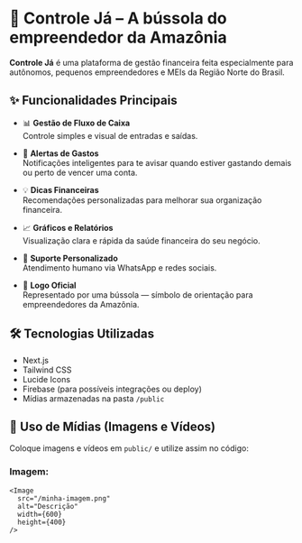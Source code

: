 # 📱 Controle Já – A bússola do empreendedor da Amazônia

**Controle Já** é uma plataforma de gestão financeira feita especialmente para autônomos, pequenos empreendedores e MEIs da Região Norte do Brasil.

## ✨ Funcionalidades Principais

- 📊 **Gestão de Fluxo de Caixa**  
  Controle simples e visual de entradas e saídas.

- 💸 **Alertas de Gastos**  
  Notificações inteligentes para te avisar quando estiver gastando demais ou perto de vencer uma conta.

- 💡 **Dicas Financeiras**  
  Recomendações personalizadas para melhorar sua organização financeira.

- 📈 **Gráficos e Relatórios**  
  Visualização clara e rápida da saúde financeira do seu negócio.

- 🤝 **Suporte Personalizado**  
  Atendimento humano via WhatsApp e redes sociais.

- 🧭 **Logo Oficial**  
  Representado por uma bússola — símbolo de orientação para empreendedores da Amazônia.

## 🛠 Tecnologias Utilizadas

- Next.js  
- Tailwind CSS  
- Lucide Icons  
- Firebase (para possíveis integrações ou deploy)
- Mídias armazenadas na pasta `/public`

## 📂 Uso de Mídias (Imagens e Vídeos)

Coloque imagens e vídeos em `public/` e utilize assim no código:

### Imagem:

```tsx
<Image
  src="/minha-imagem.png"
  alt="Descrição"
  width={600}
  height={400}
/>
